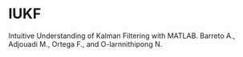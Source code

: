# IUKF
Intuitive Understanding of Kalman Filtering with MATLAB. Barreto A., Adjouadi M., Ortega F., and O-larnnithipong N.
